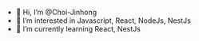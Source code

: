 - 👋 Hi, I’m @Choi-Jinhong
- 👀 I’m interested in Javascript, React, NodeJs, NestJs
- 🌱 I’m currently learning React, NestJs

<!---
Choi-Jinhong/Choi-Jinhong is a ✨ special ✨ repository because its `README.md` (this file) appears on your GitHub profile.
You can click the Preview link to take a look at your changes.
--->
